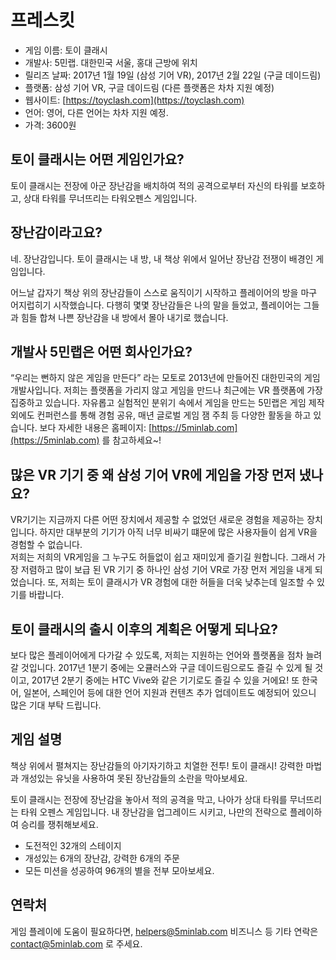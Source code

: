 # 프레스킷
* 게임 이름: 토이 클래시
* 개발사: 5민랩. 대한민국 서울, 홍대 근방에 위치
* 릴리즈 날짜: 2017년 1월 19일 (삼성 기어 VR), 2017년 2월 22일 (구글 데이드림)
* 플랫폼: 삼성 기어 VR, 구글 데이드림 (다른 플랫폼은 차차 지원 예정)
* 웹사이트: [https://toyclash.com](https://toyclash.com)
* 언어: 영어, 다른 언어는 차차 지원 예정.
* 가격: 3600원

## 토이 클래시는 어떤 게임인가요?
토이 클래시는 전장에 아군 장난감을 배치하여 적의 공격으로부터 자신의 타워를 보호하고, 상대 타워를 무너뜨리는 타워오펜스 게임입니다. 


## 장난감이라고요?
네. 장난감입니다. 토이 클래시는 내 방, 내 책상 위에서 일어난 장난감 전쟁이 배경인 게임입니다. 

어느날 갑자기 책상 위의 장난감들이 스스로 움직이기 시작하고 플레이어의 방을 마구 어지럽히기 시작했습니다. 
다행히 몇몇 장난감들은 나의 말을 들었고, 플레이어는 그들과 힘들 합쳐 나쁜 장난감을 내 방에서 몰아 내기로 했습니다. 


## 개발사 5민랩은 어떤 회사인가요?
“우리는 뻔하지 않은 게임을 만든다” 라는 모토로 2013년에 만들어진 대한민국의 게임 개발사입니다. 저희는 플랫폼을 가리지 않고 게임을 만드나 최근에는 VR 플랫폼에 가장 집중하고 있습니다. 
자유롭고 실험적인 분위기 속에서 게임을 만드는 5민랩은 게임 제작 외에도 컨퍼런스를 통해 경험 공유, 매년 글로벌 게임 잼 주최 등 다양한 활동을 하고 있습니다.
보다 자세한 내용은 홈페이지: [https://5minlab.com](https://5minlab.com) 를 참고하세요~!

## 많은 VR 기기 중 왜 삼성 기어 VR에 게임을 가장 먼저 냈나요?
VR기기는 지금까지 다른 어떤 장치에서 제공할 수 없었던 새로운 경험을 제공하는 장치입니다. 하지만 대부분의 기기가 아직 너무 비싸기 떄문에 많은 사용자들이 쉽게 VR을 경험할 수 없습니다.  
저희는 저희의 VR게임을 그 누구도 허들없이 쉽고 재미있게 즐기길 원합니다. 그래서 가장 저렴하고 많이 보급 된 VR 기기 중 하나인 삼성 기어 VR로 가장 먼저 게임을 내게 되었습니다. 
또, 저희는 토이 클래시가 VR 경험에 대한 허들을 더욱 낮추는데 일조할 수 있기를 바랍니다. 


## 토이 클래시의 출시 이후의 계획은 어떻게 되나요?
보다 많은 플레이어에게 다가갈 수 있도록, 저희는 지원하는 언어와 플랫폼을 점차 늘려갈 것입니다.
2017년 1분기 중에는 오큘러스와 구글 데이드림으로도 즐길 수 있게 될 것이고, 2017년 2분기 중에는 HTC Vive와 같은 기기로도 즐길 수 있을 거에요! 
또 한국어, 일본어, 스페인어 등에 대한 언어 지원과 컨텐츠 추가 업데이트도 예정되어 있으니 많은 기대 부탁 드립니다.


## 게임 설명
책상 위에서 펼쳐지는 장난감들의 아기자기하고 치열한 전투! 토이 클래시!
강력한 마법과 개성있는 유닛을 사용하여 못된 장난감들의 소란을 막아보세요.

토이 클래시는 전장에 장난감을 놓아서 적의 공격을 막고, 나아가 상대 타워를 무너뜨리는 타워 오펜스 게임입니다.
내 장난감을 업그레이드 시키고, 나만의 전략으로 플레이하여 승리를 쟁취해보세요.

* 도전적인 32개의 스테이지
* 개성있는 6개의 장난감, 강력한 6개의 주문
* 모든 미션을 성공하여 96개의 별을 전부 모아보세요.


## 연락처
게임 플레이에 도움이 필요하다면, [helpers@5minlab.com](mailto:helpers@5minlab.com)
비즈니스 등 기타 연락은 [contact@5minlab.com](mailto:contact@5minlab.com) 로 주세요.


